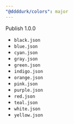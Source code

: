 ```yaml
---
"@ddddurk/colors": major
---
```


Publish 1.0.0

- `black.json`
- `blue.json`
- `cyan.json`
- `gray.json`
- `green.json`
- `indigo.json`
- `orange.json`
- `pink.json`
- `purple.json`
- `red.json`
- `teal.json`
- `white.json`
- `yellow.json`
